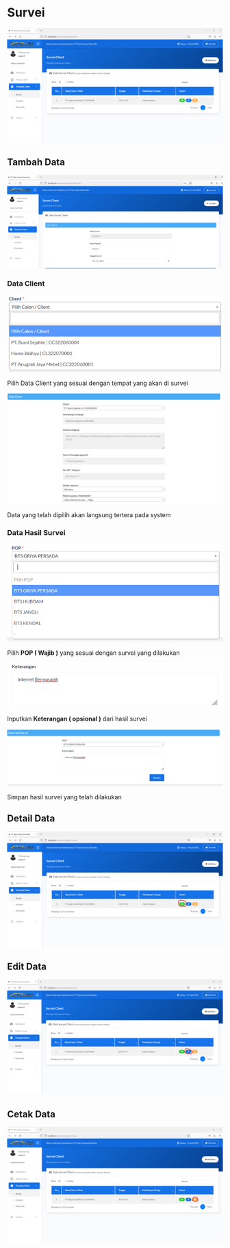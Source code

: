 # Survei

![](<../../../../../.gitbook/assets/image (40).png>)

## Tambah Data

![](<../../../../../.gitbook/assets/image (8).png>)

### Data Client

![](<../../../../../.gitbook/assets/image (25).png>)

Pilih Data Client yang sesuai dengan tempat yang akan di survei



![](<../../../../../.gitbook/assets/image (31).png>)

Data yang telah dipilih akan langsung tertera pada system



### Data Hasil Survei

![](<../../../../../.gitbook/assets/image (19).png>)

Pilih **POP ( Wajib )** yang sesuai dengan survei yang dilakukan&#x20;



![](<../../../../../.gitbook/assets/image (18).png>)

Inputkan **Keterangan ( opsional )** dari hasil survei



![](<../../../../../.gitbook/assets/image (38).png>)

Simpan hasil survei yang telah dilakukan

## Detail Data

![](<../../../../../.gitbook/assets/image (42).png>)

## Edit Data

![](<../../../../../.gitbook/assets/image (27).png>)

## Cetak Data

![](<../../../../../.gitbook/assets/image (23).png>)
